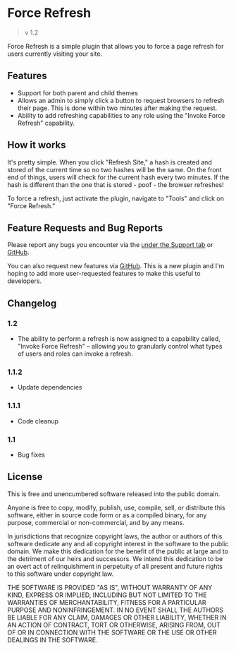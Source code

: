 # Force Refresh
>v 1.2

Force Refresh is a simple plugin that allows you to force a page refresh for users currently visiting your site.

## Features
* Support for both parent and child themes
* Allows an admin to simply click a button to request browsers to refresh their page. This is done within two minutes after making the request.
* Ability to add refreshing capabilities to any role using the "Invoke Force Refresh" capability.

## How it works
It's pretty simple. When you click "Refresh Site," a hash is created and stored of the current time so no two hashes will be the same. On the front end of things, users will check for the current hash every two minutes. If the hash is different than the one that is stored - poof - the browser refreshes!

To force a refresh, just activate the plugin, navigate to "Tools" and click on "Force Refresh."

## Feature Requests and Bug Reports

Please report any bugs you encounter via the [under the Support tab](https://wordpress.org/support/plugin/force-refresh) or [GitHub](https://github.com/jordanleven/wp-force-refresh/issues/).

You can also request new features via [GitHub](https://github.com/jordanleven/wp-force-refresh/issues/). This is a new plugin and I'm hoping to add more user-requested features to make this useful to developers.

## Changelog

### 1.2
* The ability to perform a refresh is now assigned to a capability called, "Invoke Force Refresh" – allowing you to granularly control what types of users and roles can invoke a refresh.

### 1.1.2
* Update dependencies

### 1.1.1
* Code cleanup

### 1.1
* Bug fixes

## License
This is free and unencumbered software released into the public domain.

Anyone is free to copy, modify, publish, use, compile, sell, or distribute this software, either in source code form or as a compiled binary, for any purpose, commercial or non-commercial, and by any means.

In jurisdictions that recognize copyright laws, the author or authors of this software dedicate any and all copyright interest in the software to the public domain. We make this dedication for the benefit of the public at large and to the detriment of our heirs and successors. We intend this dedication to be an overt act of relinquishment in perpetuity of all present and future rights to this software under copyright law.

THE SOFTWARE IS PROVIDED "AS IS", WITHOUT WARRANTY OF ANY KIND, EXPRESS OR IMPLIED, INCLUDING BUT NOT LIMITED TO THE WARRANTIES OF MERCHANTABILITY, FITNESS FOR A PARTICULAR PURPOSE AND NONINFRINGEMENT. IN NO EVENT SHALL THE AUTHORS BE LIABLE FOR ANY CLAIM, DAMAGES OR OTHER LIABILITY, WHETHER IN AN ACTION OF CONTRACT, TORT OR OTHERWISE, ARISING FROM, OUT OF OR IN CONNECTION WITH THE SOFTWARE OR THE USE OR OTHER DEALINGS IN THE SOFTWARE.
